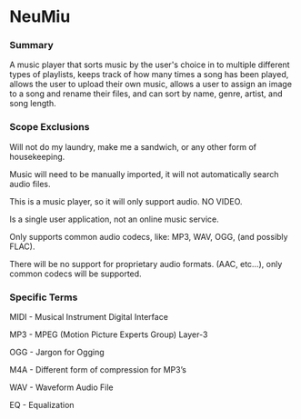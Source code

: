# NeuMiu

### Summary
A music player that sorts music by the user's choice in to multiple different types of playlists, keeps track of how many times a song has been played, allows the user to upload their own music, allows a user to assign an image to a song and rename their files, and can sort by name, genre, artist, and song length.

### Scope Exclusions
Will not do my laundry, make me a sandwich, or any other form of housekeeping.

Music will need to be manually imported, it will not automatically search audio files.

This is a music player, so it will only support audio. NO VIDEO.

Is a single user application, not an online music service.

Only supports common audio codecs, like: MP3, WAV, OGG, (and possibly FLAC).

There will be no support for proprietary audio formats. (AAC, etc…), only common codecs will be supported.

### Specific Terms
MIDI - Musical Instrument Digital Interface

MP3 - MPEG (Motion Picture Experts Group) Layer-3

OGG - Jargon for Ogging

M4A - Different form of compression for MP3’s

WAV - Waveform Audio File

EQ - Equalization
